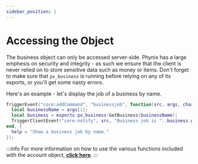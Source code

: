 ```yaml
---
sidebar_position: 1
---
```


# Accessing the Object

The business object can only be accessed server-side. Phynix has a large emphesis on security and integrity - as such we ensure that the client is never relied on to store sensitive data such as money or items. Don't forget to make sure that `px_business` is running before relying on any of its exports, or you'll get some nasty errors.

Here's an example - let's display the job of a business by name.

```lua title="server/main.lua"
TriggerEvent("core:addCommand", "businessjob", function(src, args, char, user)
  local businessName = args[1];
  local business = exports.px_business:GetBusiness(businessName);
  TriggerClientEvent("core:notify", src, "Business job is "..business.get("job"));
end, {
  help = "Show a business job by name."
});
```

:::info 
For more information on how to use the various functions included with the account object, **[click here](methods)**.
:::
